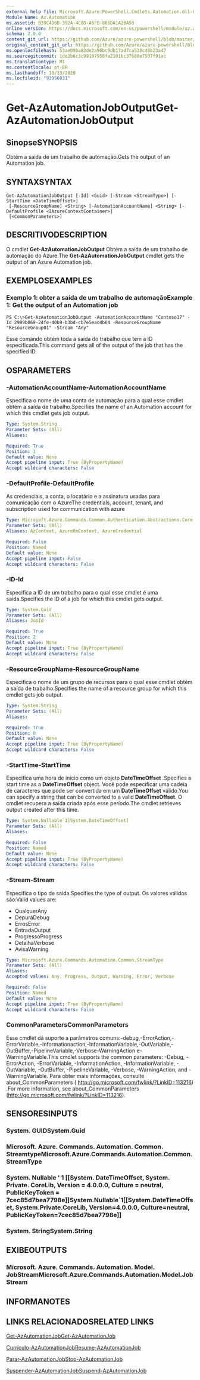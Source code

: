 ```yaml
---
external help file: Microsoft.Azure.PowerShell.Cmdlets.Automation.dll-Help.xml
Module Name: Az.Automation
ms.assetid: B39C4D6B-392A-4C8D-A6FB-886DA1A2BA58
online version: https://docs.microsoft.com/en-us/powershell/module/az.automation/get-azautomationjoboutput
schema: 2.0.0
content_git_url: https://github.com/Azure/azure-powershell/blob/master/src/Automation/Automation/help/Get-AzAutomationJobOutput.md
original_content_git_url: https://github.com/Azure/azure-powershell/blob/master/src/Automation/Automation/help/Get-AzAutomationJobOutput.md
ms.openlocfilehash: 53ae09ba82de2a96bc9db17ad7ca538c48b23a47
ms.sourcegitcommit: 1de2b6c3c99197958fa2101bc37680e7507f91ac
ms.translationtype: MT
ms.contentlocale: pt-BR
ms.lasthandoff: 10/13/2020
ms.locfileid: "93956031"
---
```

# <span data-ttu-id="6d7c0-101">Get-AzAutomationJobOutput</span><span class="sxs-lookup"><span data-stu-id="6d7c0-101">Get-AzAutomationJobOutput</span></span>

## <span data-ttu-id="6d7c0-102">Sinopse</span><span class="sxs-lookup"><span data-stu-id="6d7c0-102">SYNOPSIS</span></span>
<span data-ttu-id="6d7c0-103">Obtém a saída de um trabalho de automação.</span><span class="sxs-lookup"><span data-stu-id="6d7c0-103">Gets the output of an Automation job.</span></span>

## <span data-ttu-id="6d7c0-104">SYNTAX</span><span class="sxs-lookup"><span data-stu-id="6d7c0-104">SYNTAX</span></span>

```
Get-AzAutomationJobOutput [-Id] <Guid> [-Stream <StreamType>] [-StartTime <DateTimeOffset>]
 [-ResourceGroupName] <String> [-AutomationAccountName] <String> [-DefaultProfile <IAzureContextContainer>]
 [<CommonParameters>]
```

## <span data-ttu-id="6d7c0-105">DESCRITIVO</span><span class="sxs-lookup"><span data-stu-id="6d7c0-105">DESCRIPTION</span></span>
<span data-ttu-id="6d7c0-106">O cmdlet **Get-AzAutomationJobOutput** Obtém a saída de um trabalho de automação do Azure.</span><span class="sxs-lookup"><span data-stu-id="6d7c0-106">The **Get-AzAutomationJobOutput** cmdlet gets the output of an Azure Automation job.</span></span>

## <span data-ttu-id="6d7c0-107">EXEMPLOS</span><span class="sxs-lookup"><span data-stu-id="6d7c0-107">EXAMPLES</span></span>

### <span data-ttu-id="6d7c0-108">Exemplo 1: obter a saída de um trabalho de automação</span><span class="sxs-lookup"><span data-stu-id="6d7c0-108">Example 1: Get the output of an Automation job</span></span>
```
PS C:\>Get-AzAutomationJobOutput -AutomationAccountName "Contoso17" -Id 2989b069-24fe-40b9-b3bd-cb7e5eac4b64 -ResourceGroupName "ResourceGroup01" -Stream "Any"
```

<span data-ttu-id="6d7c0-109">Esse comando obtém toda a saída do trabalho que tem a ID especificada.</span><span class="sxs-lookup"><span data-stu-id="6d7c0-109">This command gets all of the output of the job that has the specified ID.</span></span>

## <span data-ttu-id="6d7c0-110">OS</span><span class="sxs-lookup"><span data-stu-id="6d7c0-110">PARAMETERS</span></span>

### <span data-ttu-id="6d7c0-111">-AutomationAccountName</span><span class="sxs-lookup"><span data-stu-id="6d7c0-111">-AutomationAccountName</span></span>
<span data-ttu-id="6d7c0-112">Especifica o nome de uma conta de automação para a qual esse cmdlet obtém a saída de trabalho.</span><span class="sxs-lookup"><span data-stu-id="6d7c0-112">Specifies the name of an Automation account for which this cmdlet gets job output.</span></span>

```yaml
Type: System.String
Parameter Sets: (All)
Aliases:

Required: True
Position: 1
Default value: None
Accept pipeline input: True (ByPropertyName)
Accept wildcard characters: False
```

### <span data-ttu-id="6d7c0-113">-DefaultProfile</span><span class="sxs-lookup"><span data-stu-id="6d7c0-113">-DefaultProfile</span></span>
<span data-ttu-id="6d7c0-114">As credenciais, a conta, o locatário e a assinatura usadas para comunicação com o Azure</span><span class="sxs-lookup"><span data-stu-id="6d7c0-114">The credentials, account, tenant, and subscription used for communication with azure</span></span>

```yaml
Type: Microsoft.Azure.Commands.Common.Authentication.Abstractions.Core.IAzureContextContainer
Parameter Sets: (All)
Aliases: AzContext, AzureRmContext, AzureCredential

Required: False
Position: Named
Default value: None
Accept pipeline input: False
Accept wildcard characters: False
```

### <span data-ttu-id="6d7c0-115">-ID</span><span class="sxs-lookup"><span data-stu-id="6d7c0-115">-Id</span></span>
<span data-ttu-id="6d7c0-116">Especifica a ID de um trabalho para o qual esse cmdlet é uma saída.</span><span class="sxs-lookup"><span data-stu-id="6d7c0-116">Specifies the ID of a job for which this cmdlet gets output.</span></span>

```yaml
Type: System.Guid
Parameter Sets: (All)
Aliases: JobId

Required: True
Position: 2
Default value: None
Accept pipeline input: True (ByPropertyName)
Accept wildcard characters: False
```

### <span data-ttu-id="6d7c0-117">-ResourceGroupName</span><span class="sxs-lookup"><span data-stu-id="6d7c0-117">-ResourceGroupName</span></span>
<span data-ttu-id="6d7c0-118">Especifica o nome de um grupo de recursos para o qual esse cmdlet obtém a saída de trabalho.</span><span class="sxs-lookup"><span data-stu-id="6d7c0-118">Specifies the name of a resource group for which this cmdlet gets job output.</span></span>

```yaml
Type: System.String
Parameter Sets: (All)
Aliases:

Required: True
Position: 0
Default value: None
Accept pipeline input: True (ByPropertyName)
Accept wildcard characters: False
```

### <span data-ttu-id="6d7c0-119">-StartTime</span><span class="sxs-lookup"><span data-stu-id="6d7c0-119">-StartTime</span></span>
<span data-ttu-id="6d7c0-120">Especifica uma hora de início como um objeto **DateTimeOffset** .</span><span class="sxs-lookup"><span data-stu-id="6d7c0-120">Specifies a start time as a **DateTimeOffset** object.</span></span>
<span data-ttu-id="6d7c0-121">Você pode especificar uma cadeia de caracteres que pode ser convertida em um **DateTimeOffset** válido.</span><span class="sxs-lookup"><span data-stu-id="6d7c0-121">You can specify a string that can be converted to a valid **DateTimeOffset**.</span></span>
<span data-ttu-id="6d7c0-122">O cmdlet recupera a saída criada após esse período.</span><span class="sxs-lookup"><span data-stu-id="6d7c0-122">The cmdlet retrieves output created after this time.</span></span>

```yaml
Type: System.Nullable`1[System.DateTimeOffset]
Parameter Sets: (All)
Aliases:

Required: False
Position: Named
Default value: None
Accept pipeline input: True (ByPropertyName)
Accept wildcard characters: False
```

### <span data-ttu-id="6d7c0-123">-Stream</span><span class="sxs-lookup"><span data-stu-id="6d7c0-123">-Stream</span></span>
<span data-ttu-id="6d7c0-124">Especifica o tipo de saída.</span><span class="sxs-lookup"><span data-stu-id="6d7c0-124">Specifies the type of output.</span></span>
<span data-ttu-id="6d7c0-125">Os valores válidos são:</span><span class="sxs-lookup"><span data-stu-id="6d7c0-125">Valid values are:</span></span> 
- <span data-ttu-id="6d7c0-126">Qualquer</span><span class="sxs-lookup"><span data-stu-id="6d7c0-126">Any</span></span>
- <span data-ttu-id="6d7c0-127">Depurá</span><span class="sxs-lookup"><span data-stu-id="6d7c0-127">Debug</span></span>
- <span data-ttu-id="6d7c0-128">Erros</span><span class="sxs-lookup"><span data-stu-id="6d7c0-128">Error</span></span>
- <span data-ttu-id="6d7c0-129">Entrada</span><span class="sxs-lookup"><span data-stu-id="6d7c0-129">Output</span></span>
- <span data-ttu-id="6d7c0-130">Progresso</span><span class="sxs-lookup"><span data-stu-id="6d7c0-130">Progress</span></span>
- <span data-ttu-id="6d7c0-131">Detalha</span><span class="sxs-lookup"><span data-stu-id="6d7c0-131">Verbose</span></span>
- <span data-ttu-id="6d7c0-132">Avisa</span><span class="sxs-lookup"><span data-stu-id="6d7c0-132">Warning</span></span>

```yaml
Type: Microsoft.Azure.Commands.Automation.Common.StreamType
Parameter Sets: (All)
Aliases:
Accepted values: Any, Progress, Output, Warning, Error, Verbose

Required: False
Position: Named
Default value: None
Accept pipeline input: True (ByPropertyName)
Accept wildcard characters: False
```

### <span data-ttu-id="6d7c0-133">CommonParameters</span><span class="sxs-lookup"><span data-stu-id="6d7c0-133">CommonParameters</span></span>
<span data-ttu-id="6d7c0-134">Esse cmdlet dá suporte a parâmetros comuns:-debug,-ErrorAction,-ErrorVariable,-Informationaction,-InformationVariable,-OutVariable,-OutBuffer,-PipelineVariable,-Verbose-WarningAction e-WarningVariable.</span><span class="sxs-lookup"><span data-stu-id="6d7c0-134">This cmdlet supports the common parameters: -Debug, -ErrorAction, -ErrorVariable, -InformationAction, -InformationVariable, -OutVariable, -OutBuffer, -PipelineVariable, -Verbose, -WarningAction, and -WarningVariable.</span></span> <span data-ttu-id="6d7c0-135">Para obter mais informações, consulte about_CommonParameters ( http://go.microsoft.com/fwlink/?LinkID=113216) .</span><span class="sxs-lookup"><span data-stu-id="6d7c0-135">For more information, see about_CommonParameters (http://go.microsoft.com/fwlink/?LinkID=113216).</span></span>

## <span data-ttu-id="6d7c0-136">SENSORES</span><span class="sxs-lookup"><span data-stu-id="6d7c0-136">INPUTS</span></span>

### <span data-ttu-id="6d7c0-137">System. GUID</span><span class="sxs-lookup"><span data-stu-id="6d7c0-137">System.Guid</span></span>

### <span data-ttu-id="6d7c0-138">Microsoft. Azure. Commands. Automation. Common. Streamtype</span><span class="sxs-lookup"><span data-stu-id="6d7c0-138">Microsoft.Azure.Commands.Automation.Common.StreamType</span></span>

### <span data-ttu-id="6d7c0-139">System. Nullable ' 1 [[System. DateTimeOffset, System. Private. CoreLib, Version = 4.0.0.0, Culture = neutral, PublicKeyToken = 7cec85d7bea7798e]]</span><span class="sxs-lookup"><span data-stu-id="6d7c0-139">System.Nullable\`1[[System.DateTimeOffset, System.Private.CoreLib, Version=4.0.0.0, Culture=neutral, PublicKeyToken=7cec85d7bea7798e]]</span></span>

### <span data-ttu-id="6d7c0-140">System. String</span><span class="sxs-lookup"><span data-stu-id="6d7c0-140">System.String</span></span>

## <span data-ttu-id="6d7c0-141">EXIBE</span><span class="sxs-lookup"><span data-stu-id="6d7c0-141">OUTPUTS</span></span>

### <span data-ttu-id="6d7c0-142">Microsoft. Azure. Commands. Automation. Model. JobStream</span><span class="sxs-lookup"><span data-stu-id="6d7c0-142">Microsoft.Azure.Commands.Automation.Model.JobStream</span></span>

## <span data-ttu-id="6d7c0-143">INFORMA</span><span class="sxs-lookup"><span data-stu-id="6d7c0-143">NOTES</span></span>

## <span data-ttu-id="6d7c0-144">LINKS RELACIONADOS</span><span class="sxs-lookup"><span data-stu-id="6d7c0-144">RELATED LINKS</span></span>

[<span data-ttu-id="6d7c0-145">Get-AzAutomationJob</span><span class="sxs-lookup"><span data-stu-id="6d7c0-145">Get-AzAutomationJob</span></span>](./Get-AzAutomationJob.md)

[<span data-ttu-id="6d7c0-146">Currículo-AzAutomationJob</span><span class="sxs-lookup"><span data-stu-id="6d7c0-146">Resume-AzAutomationJob</span></span>](./Resume-AzAutomationJob.md)

[<span data-ttu-id="6d7c0-147">Parar-AzAutomationJob</span><span class="sxs-lookup"><span data-stu-id="6d7c0-147">Stop-AzAutomationJob</span></span>](./Stop-AzAutomationJob.md)

[<span data-ttu-id="6d7c0-148">Suspender-AzAutomationJob</span><span class="sxs-lookup"><span data-stu-id="6d7c0-148">Suspend-AzAutomationJob</span></span>](./Suspend-AzAutomationJob.md)


